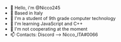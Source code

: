 - 👋 Hello, i'm @Nicco245
- 📍  Based in Italy
- 👀 I'm a student of 9th grade computer technology 
- 🌱 I'm learning JavaScript and C++
- 💞️ I'm not cooperating at the moment
- 📫 Contacts: Discord --> Nicco_ITA#0066

<!---
Nicco245/Nicco245 is a ✨ special ✨ repository because its `README.md` (this file) appears on your GitHub profile.
You can click the Preview link to take a look at your changes.
--->
